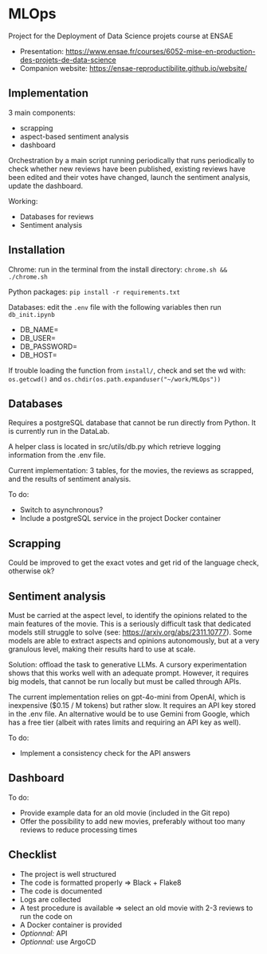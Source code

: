 # MLOps
Project for the Deployment of Data Science projets course at ENSAE
- Presentation: https://www.ensae.fr/courses/6052-mise-en-production-des-projets-de-data-science
- Companion website: https://ensae-reproductibilite.github.io/website/

## Implementation

3 main components:
- scrapping
- aspect-based sentiment analysis
- dashboard

Orchestration by a main script running periodically that runs periodically to check whether new reviews have been published, existing reviews have been edited and their votes have changed, launch the sentiment analysis, update the dashboard.

Working:
- Databases for reviews
- Sentiment analysis

## Installation

Chrome: run in the terminal from the install directory:
`chrome.sh && ./chrome.sh`

Python packages:
`pip install -r requirements.txt`

Databases: edit the `.env` file with the following variables then run `db_init.ipynb`
- DB_NAME=
- DB_USER=
- DB_PASSWORD=
- DB_HOST=


If trouble loading the function from `install/`, check and set the wd with:
`os.getcwd()` and `os.chdir(os.path.expanduser("~/work/MLOps"))`

## Databases

Requires a postgreSQL database that cannot be run directly from Python. It is currently run in the DataLab.

A helper class is located in src/utils/db.py which retrieve logging information from the .env file.

Current implementation: 3 tables, for the movies, the reviews as scrapped, and the results of sentiment analysis.

To do:
- Switch to asynchronous?
- Include a postgreSQL service in the project Docker container

## Scrapping

Could be improved to get the exact votes and get rid of the language check, otherwise ok?

## Sentiment analysis

Must be carried at the aspect level, to identify the opinions related to the main features of the movie. This is a seriously difficult task that dedicated models still struggle to solve (see: https://arxiv.org/abs/2311.10777). Some models are able to extract aspects and opinions autonomously, but at a very granulous level, making their results hard to use at scale.

Solution: offload the task to generative LLMs. A cursory experimentation shows that this works well with an adequate prompt. However, it requires big models, that cannot be run locally but must be called through APIs.

The current implementation relies on gpt-4o-mini from OpenAI, which is inexpensive ($0.15 / M tokens) but rather slow. It requires an API key stored in the .env file. An alternative would be to use Gemini from Google, which has a free tier (albeit with rates limits and requiring an API key as well).

To do:
- Implement a consistency check for the API answers

## Dashboard

To do:
- Provide example data for an old movie (included in the Git repo)
- Offer the possibility to add new movies, preferably without too many reviews to reduce processing times

## Checklist
- The project is well structured
- The code is formatted properly => Black + Flake8
- The code is documented
- Logs are collected
- A test procedure is available => select an old movie with 2-3 reviews to run the code on
- A Docker container is provided
- *Optionnal:* API
- *Optionnal:* use ArgoCD

